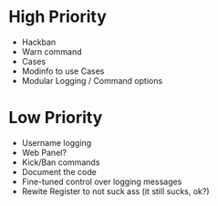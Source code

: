 # High Priority
* Hackban
* Warn command
* Cases
* Modinfo to use Cases
* Modular Logging / Command options
# Low Priority
* Username logging
* Web Panel?
* Kick/Ban commands
* Document the code
* Fine-tuned control over logging messages
* Rewite Register to not suck ass (it still sucks, ok?)
